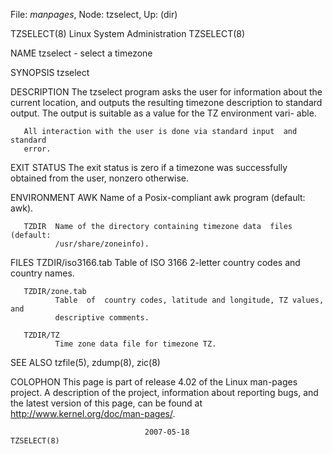 File: *manpages*,  Node: tzselect,  Up: (dir)

TZSELECT(8)               Linux System Administration              TZSELECT(8)



NAME
       tzselect - select a timezone

SYNOPSIS
       tzselect

DESCRIPTION
       The  tzselect  program  asks the user for information about the current
       location, and outputs the resulting timezone  description  to  standard
       output.  The output is suitable as a value for the TZ environment vari-
       able.

       All interaction with the user is done via standard input  and  standard
       error.

EXIT STATUS
       The  exit  status  is zero if a timezone was successfully obtained from
       the user, nonzero otherwise.

ENVIRONMENT
       AWK    Name of a Posix-compliant awk program (default: awk).

       TZDIR  Name of the directory containing timezone data  files  (default:
              /usr/share/zoneinfo).

FILES
       TZDIR/iso3166.tab
              Table of ISO 3166 2-letter country codes and country names.

       TZDIR/zone.tab
              Table  of  country codes, latitude and longitude, TZ values, and
              descriptive comments.

       TZDIR/TZ
              Time zone data file for timezone TZ.

SEE ALSO
       tzfile(5), zdump(8), zic(8)

COLOPHON
       This page is part of release 4.02 of the Linux  man-pages  project.   A
       description  of  the project, information about reporting bugs, and the
       latest    version    of    this    page,    can     be     found     at
       http://www.kernel.org/doc/man-pages/.



                                  2007-05-18                       TZSELECT(8)
